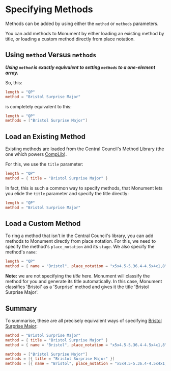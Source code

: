 # Specifying Methods

Methods can be added by using either the `method` or `methods` parameters.

You can add methods to Monument by either loading an existing method by title, or loading a custom
method directly from place notation.

## Using `method` Versus `methods`

_**Using `method` is exactly equivalent to setting `methods` to a one-element array.**_

So, this:
```toml
length = "QP"
method = "Bristol Surprise Major"
```
is completely equivalent to this:
```toml
length = "QP"
methods = ["Bristol Surprise Major"]
```



## Load an Existing Method

Existing methods are loaded from the Central Council's Method Library (the one which powers
[CompLib](complib.org)).

For this, we use the `title` parameter:
```toml
length = "QP"
method = { title = "Bristol Surprise Major" }
```

In fact, this is such a common way to specify methods, that Monument lets you elide the
`title` parameter and specify the title directly:
```toml
length = "QP"
method = "Bristol Surprise Major"
```



## Load a Custom Method

To ring a method that isn't in the Central Council's library, you can add methods to Monument
directly from place notation.  For this, we need to specify the method's `place_notation` and its
`stage`.  We also specify the method's `name`:

```toml
length = "QP"
method = { name = "Bristol", place_notation = "x5x4.5-5.36.4-4.5x4x1,8", stage = 8 }
```

**Note:** we are not specifying the *title* here.  Monument will classify the method for you and
generate its title automatically.  In this case, Monument classifies 'Bristol' as a 'Surprise'
method and gives it the title 'Bristol Surprise Major'.



## Summary

To summarise, these are all precisely equivalent ways of specifying
[Bristol Surprise Major](https://complib.org/method/19048):
```toml
method = "Bristol Surprise Major"
method = { title = "Bristol Surprise Major" }
method = { name = "Bristol", place_notation = "x5x4.5-5.36.4-4.5x4x1,8", stage = 8 }

methods = ["Bristol Surprise Major"]
methods = [{ title = "Bristol Surprise Major" }]
methods = [{ name = "Bristol", place_notation = "x5x4.5-5.36.4-4.5x4x1,8", stage = 8 }]
```
